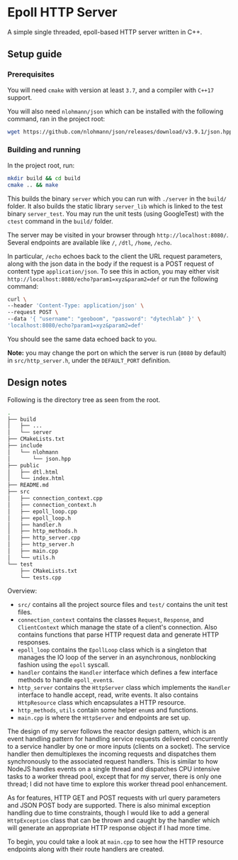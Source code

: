 # Epoll HTTP Server

A simple single threaded, epoll-based HTTP server written in C++.

## Setup guide

### Prerequisites

You will need `cmake` with version at least `3.7`, and a compiler with `C++17` support.

You will also need `nlohmann/json` which can be installed with the following command, ran in the project root:

```sh
wget https://github.com/nlohmann/json/releases/download/v3.9.1/json.hpp -P include/nlohmann/
```

### Building and running

In the project root, run:

```sh
mkdir build && cd build
cmake .. && make
```

This builds the binary `server` which you can run with `./server` in the `build/` folder. It also builds the static library `server_lib` which is linked to the test binary `server_test`. You may run the unit tests (using GoogleTest) with the `ctest` command in the `build/` folder.

The server may be visited in your browser through `http://localhost:8080/`. Several endpoints are available like `/`,  `/dtl`, `/home`, `/echo`.

In particular, `/echo` echoes back to the client the URL request parameters, along with the json data in the body if the request is a POST request of content type `application/json`. To see this in action, you may either visit `http://localhost:8080/echo?param1=xyz&param2=def` or run the following command:

```sh
curl \
--header 'Content-Type: application/json' \
--request POST \
--data '{ "username": "geoboom", "password": "dytechlab" }' \
'localhost:8080/echo?param1=xyz&param2=def'
```

You should see the same data echoed back to you.

**Note:** you may change the port on which the server is run (`8080` by default) in `src/http_server.h`, under the `DEFAULT_PORT` definition.

## Design notes

Following is the directory tree as seen from the root.

```sh
.
├── build
│   ├── ...
│   └── server
├── CMakeLists.txt
├── include
│   └── nlohmann
│       └── json.hpp
├── public
│   ├── dtl.html
│   └── index.html
├── README.md
├── src
│   ├── connection_context.cpp
│   ├── connection_context.h
│   ├── epoll_loop.cpp
│   ├── epoll_loop.h
│   ├── handler.h
│   ├── http_methods.h
│   ├── http_server.cpp
│   ├── http_server.h
│   ├── main.cpp
│   └── utils.h
└── test
    ├── CMakeLists.txt
    └── tests.cpp
```

Overview:

- `src/` contains all the project source files and `test/` contains the unit test files.
- `connection_context` contains the classes `Request`, `Response`, and `ClientContext` which manage the state of a client's connection. Also contains functions that parse HTTP request data and generate HTTP responses.
- `epoll_loop` contains the `EpollLoop` class which is a singleton that manages the IO loop of the server in an asynchronous, nonblocking fashion using the `epoll` syscall.
- `handler` contains the `Handler` interface which defines a few interface methods to handle `epoll_event`s.
- `http_server` contains the `HttpServer` class which implements the `Handler` interface to handle accept, read, write events. It also contains `HttpResource` class which encapsulates a HTTP resource.
- `http_methods`, `utils` contain some helper `enum`s and functions.
- `main.cpp` is where the `HttpServer` and endpoints are set up.

The design of my server follows the reactor design pattern, which is an event handling pattern for handling service requests delivered concurrently to a service handler by one or more inputs (clients on a socket). The service handler then demultiplexes the incoming requests and dispatches them synchronously to the associated request handlers. This is similar to how NodeJS handles events on a single thread and dispatches CPU intensive tasks to a worker thread pool, except that for my server, there is only one thread; I did not have time to explore this worker thread pool enhancement.

As for features, HTTP GET and POST requests with url query parameters and JSON POST body are supported. There is also minimal exception handling due to time constraints, though I would like to add a general `HttpException` class that can be thrown and caught by the handler which will generate an appropriate HTTP response object if I had more time. 

To begin, you could take a look at `main.cpp` to see how the HTTP resource endpoints along with their route handlers are created.

